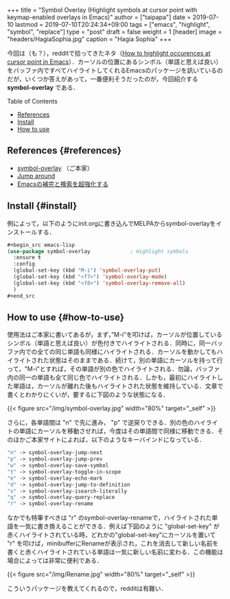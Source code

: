 +++
title = "Symbol Overlay (Highlight symbols at cursor point with keymap-enabled overlays in Emacs)"
author = ["taipapa"]
date = 2019-07-10
lastmod = 2019-07-10T20:24:34+09:00
tags = ["emacs", "highlight", "symbol", "replace"]
type = "post"
draft = false
weight = 1
[header]
  image = "headers/HagiaSophia.jpg"
  caption = "Hagia Sophia"
+++

今回は（も？），redditで拾ってきたネタ（[How to highlight occurences at cursor point in Emacs](https://www.reddit.com/r/emacs/comments/c95cm5/how%5Fto%5Fhighlight%5Foccurences%5Fat%5Fcursor%5Fpoint%5Fin/)）．カーソルの位置にあるシンボル（単語と思えば良い）をバッファ内ですべてハイライトしてくれるEmacsのパッケージを訊いているのだが，いくつか答えがあって，一番便利そうだったのが，今回紹介する **symbol-overlay** である．

<div class="ox-hugo-toc toc">
<div></div>

<div class="heading">Table of Contents</div>

- [References](#references)
- [Install](#install)
- [How to use](#how-to-use)

</div>
<!--endtoc-->


## References {#references}

-   [symbol-overlay](https://github.com/wolray/symbol-overlay) （ご本家）
-   [Jump around](https://manuel-uberti.github.io/emacs/2019/02/14/avy/)
-   [Emacsの補完と検索を超強化する](https://qiita.com/blue0513/items/c0dc35a880170997c3f5)


## Install {#install}

例によって，以下のようにinit.orgに書き込んでMELPAからsymbol-overlayをインストールする．

```lisp
#+begin_src emacs-lisp
(use-package symbol-overlay             ; Highlight symbols
  :ensure t
  :config
  (global-set-key (kbd "M-i") 'symbol-overlay-put)
  (global-set-key (kbd "<f7>") 'symbol-overlay-mode)
  (global-set-key (kbd "<f8>") 'symbol-overlay-remove-all)
  )
#+end_src
```


## How to use {#how-to-use}

使用法はご本家に書いてあるが，まず，”M-i”を叩けば，カーソルが位置しているシンボル（単語と思えば良い）が色付きでハイライトされる．同時に，同一バッファ内での全ての同じ単語も同様にハイライトされる．カーソルを動かしてもハイライトされた状態はそのままである．続けて，別の単語にカーソルを持って行って，"M-i"とすれば，その単語が別の色でハイライトされる．勿論，バッファ内の同一の単語も全て同じ色でハイライトされる．しかも，最初にハイライトした単語は，カーソルが離れた後もハイライトされた状態を維持している．文章で書くとわかりにくいが，要するに下図のような状態になる．

{{< figure src="/img/symbol-overlay.jpg" width="80%" target="_self" >}}

さらに，各単語間は "n" で先に進み， "p" で逆戻りできる．別の色のハイライトの単語にカーソルを移動させれば，今度はその単語間で同様に移動できる．そのほかご本家サイトによれば，以下のようなキーバインドになっている．

```lisp
"n" -> symbol-overlay-jump-next
"p" -> symbol-overlay-jump-prev
"w" -> symbol-overlay-save-symbol
"t" -> symbol-overlay-toggle-in-scope
"e" -> symbol-overlay-echo-mark
"d" -> symbol-overlay-jump-to-definition
"s" -> symbol-overlay-isearch-literally
"q" -> symbol-overlay-query-replace
"r" -> symbol-overlay-rename
```

なかでも特筆すべきは "r" のsymbol-overlay-renameで，ハイライトされた単語を一気に書き換えることができる．例えば下図のように "global-set-key" が赤くハイライトされている時，どれかの"global-set-key"にカーソルを置いて "r" を叩けば，minibufferにRenameが表示され，これを消去して新しい名前を書くと赤くハイライトされている単語は一気に新しい名前に変わる．この機能は場合によっては非常に便利である．

{{< figure src="/img/Rename.jpg" width="80%" target="_self" >}}

こういうパッケージを教えてくれるので，redditは有難い．
